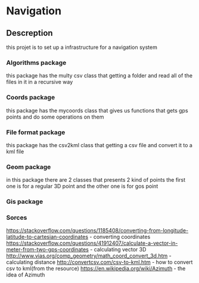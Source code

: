 # Navigation

## Descreption
this projet is to set up a infrastructure for a navigation system

### Algorithms package
this package has the multy csv class that getting a folder and read all of the files in it in a recursive way

### Coords package
this package has the mycoords class that gives us functions that gets gps points and do some operations on them

### File format package
this package has the csv2kml class that getting a csv file and convert it to a kml file

### Geom package
in this package there are 2 classes that presents 2 kind of points
the first one is for a regular 3D point and the other one is for gos point

### Gis package


### Sorces
https://stackoverflow.com/questions/1185408/converting-from-longitude-latitude-to-cartesian-coordinates - converting coordinates
https://stackoverflow.com/questions/41912407/calculate-a-vector-in-meter-from-two-gps-coordinates - calculating vector 3D
http://www.vias.org/comp_geometry/math_coord_convert_3d.htm - calculating distance
http://convertcsv.com/csv-to-kml.htm - how to convert csv to kml(from the resource)
https://en.wikipedia.org/wiki/Azimuth - the idea of Azimuth
